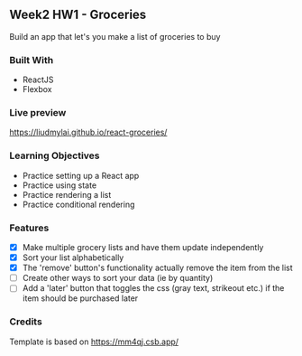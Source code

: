 ## Week2 HW1 - Groceries
Build an app that let's you make a list of groceries to buy

### Built With
* ReactJS
* Flexbox

### Live preview
https://liudmylai.github.io/react-groceries/

### Learning Objectives
* Practice setting up a React app
* Practice using state
* Practice rendering a list
* Practice conditional rendering

### Features
- [x] Make multiple grocery lists and have them update independently
- [x] Sort your list alphabetically
- [x] The 'remove' button's functionality actually remove the item from the list
- [ ] Create other ways to sort your data (ie by quantity)
- [ ] Add a 'later' button that toggles the css (gray text, strikeout etc.) if the item should be purchased later

### Credits
Template is based on https://mm4qj.csb.app/
